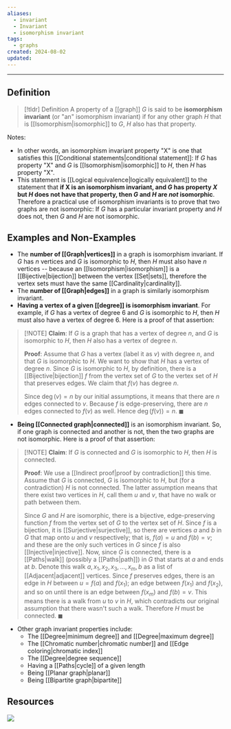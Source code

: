 ```yaml
---
aliases:
  - invariant
  - Invariant
  - isomorphism invariant
tags:
  - graphs
created: 2024-08-02
updated:
---
```

---
## Definition 

> [!tldr] Definition
> A property of a [[graph]] $G$ is said to be **isomorphism invariant** (or "an" isomorphism invariant) if for any other graph $H$ that is [[Isomorphism|isomorphic]] to $G$, $H$ also has that property. 

Notes: 
- In other words, an isomorphism invariant property "X" is one that satisfies this [[Conditional statements|conditional statement]]: If $G$ has property "X" and $G$ is [[Isomorphism|isomorphic]] to $H$, then $H$ has property "X". 
- This statement is [[Logical equivalence|logically equivalent]] to the statement that **if X is an isomorphism invariant, and $G$ has property $X$ but $H$ does not have that property, then $G$ and $H$ are *not* isomorphic**. Therefore a practical use of isomorphism invariants is to prove that two graphs are not isomorphic: If $G$ has a particular invariant property and $H$ does not, then $G$ and $H$ are not isomorphic. 

## Examples and Non-Examples

- The **number of [[Graph|vertices]]** in a graph is isomorphism invariant. If $G$ has $n$ vertices and $G$ is isomorphic to $H$, then $H$ must also have $n$ vertices -- because an [[Isomorphism|isomorphism]] is a [[Bijective|bijection]] between the vertex [[Set|sets]], therefore the vertex sets must have the same [[Cardinality|cardinality]]. 
- The **number of [[Graph|edges]]** in a graph is similarly isomorphism invariant. 
- **Having a vertex of a given [[degree]] is isomorphism invariant**. For example, if $G$ has a vertex of degree 6 and $G$ is isomorphic to $H$, then $H$ must also have a vertex of degree 6. Here is a proof of that assertion: 

> [!NOTE] **Claim**: If $G$ is a graph that has a vertex of degree $n$, and $G$ is isomorphic to $H$, then $H$ also has a vertex of degree $n$. 
> 
> **Proof**: Assume that $G$ has a vertex (label it as $v$) with degree $n$, and that $G$ is isomorphic to $H$. We want to show that $H$ has a vertex of degree $n$. Since $G$ is isomorphic to $H$, by definition, there is a [[Bijective|bijection]] $f$ from the vertex set of $G$ to the vertex set of $H$ that preserves edges. We  claim that $f(v)$ has degree $n$. 
> 
> Since $\deg(v) = n$ by our initial assumptions, it means that there are $n$ edges connected to $v$. Because $f$ is edge-preserving, there are $n$ edges connected to $f(v)$ as well. Hence $\deg(f(v)) = n$. ◼

- **Being [[Connected graph|connected]]** is an isomorphism invariant. So, if one graph is connected and another is not, then the two graphs are not isomorphic. Here is a proof of that assertion:

> [!NOTE] **Claim**: If $G$ is connected and $G$ is isomorphic to $H$, then $H$ is connected. 
> 
> **Proof**: We use a [[Indirect proof|proof by contradiction]] this time. Assume that $G$ is connected, $G$ is isomorphic to $H$, but (for a contradiction) $H$ is not connected. The latter assumption means that there exist two vertices in $H$, call them $u$ and $v$, that have no walk or path between them. 
> 
> Since $G$ and $H$ are isomorphic, there is a bijective, edge-preserving function $f$ from the vertex set of $G$ to the vertex set of $H$. Since $f$ is a bijection, it is [[Surjective|surjective]], so there are vertices $a$ and $b$ in $G$ that map onto $u$ and $v$ respectively; that is, $f(a) = u$ and $f(b) = v$; and these are the only such vertices in $G$ since $f$ is also [[Injective|injective]].  Now, since $G$ is connected, there is a [[Paths|walk]] (possibly a [[Paths|path]]) in $G$ that starts at $a$ and ends at $b$. Denote this walk $a, x_1, x_2, x_3, \dots, x_m, b$ as a list of [[Adjacent|adjacent]] vertices. Since $f$ preserves edges, there is an edge in $H$ between $u = f(a)$ and $f(x_1)$; an edge between $f(x_1)$ and $f(x_2)$, and so on until there is an edge between $f(x_m)$ and $f(b) = v$. This means there is a walk from $u$ to $v$ in $H$, which contradicts our original assumption that there wasn't such a walk. Therefore $H$ must be connected. ◼

- Other graph invariant properties include: 
	- The [[Degree|minimum degree]] and [[Degree|maximum degree]]
	- The [[Chromatic number|chromatic number]] and [[Edge coloring|chromatic index]]
	- The [[Degree|degree sequence]]
	- Having a [[Paths|cycle]] of a given length
	- Being [[Planar graph|planar]]
	- Being [[Bipartite graph|bipartite]]


## Resources 

![](https://www.youtube.com/watch?v=bU5SvVUjqEE)